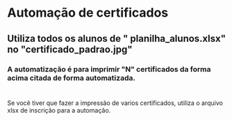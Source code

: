 # Automação de certificados

## Utiliza todos os alunos de " planilha_alunos.xlsx" no "certificado_padrao.jpg"


### A automatização é para imprimir "N" certificados da forma acima citada de forma automatizada. 

#
#

Se você tiver que fazer a impressão de varios certificados, utiliza o arquivo xlsx de inscrição para a automação.
